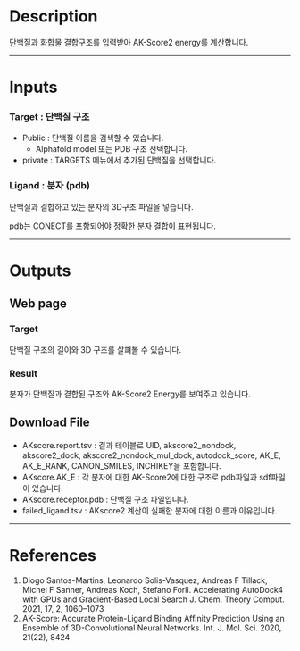 # Description

단백질과 화합물 결합구조를 입력받아 AK-Score2 energy를 계산합니다.

---
# Inputs
 ### Target : 단백질 구조 
 - Public : 단백질 이름을 검색할 수 있습니다.
   - Alphafold model 또는 PDB 구조 선택합니다.
 - private : TARGETS 메뉴에서 추가된 단백질을 선택합니다.

### Ligand : 분자 (pdb)
단백질과 결합하고 있는 분자의 3D구조 파일을 넣습니다.

   pdb는 CONECT를 포함되어야 정확한 분자 결합이 표현됩니다.

---
# Outputs
## Web page
### Target
단백질 구조의 길이와 3D 구조를 살펴볼 수 있습니다.
### Result
분자가 단백질과 결합된 구조와 AK-Score2 Energy를 보여주고 있습니다.

## Download File
 - AKscore.report.tsv : 결과 테이블로 UID, akscore2_nondock, akscore2_dock, akscore2_nondock_mul_dock, autodock_score, AK_E, AK_E_RANK, CANON_SMILES, INCHIKEY을 포함합니다.
 - AKscore.AK_E : 각 분자에 대한 AK-Score2에 대한 구조로 pdb파일과 sdf파일이 있습니다.
 - AKscore.receptor.pdb : 단백질 구조 파일입니다.
 - failed_ligand.tsv : AKscore2 계산이 실패한 분자에 대한 이름과 이유입니다.


---
# References
1. Diogo Santos-Martins, Leonardo Solis-Vasquez, Andreas F Tillack, Michel F Sanner, Andreas Koch, Stefano Forli. Accelerating AutoDock4 with GPUs and Gradient-Based Local Search J. Chem. Theory Comput. 2021, 17, 2, 1060–1073
2. AK-Score: Accurate Protein-Ligand Binding Affinity Prediction Using an Ensemble of 3D-Convolutional Neural Networks. Int. J. Mol. Sci. 2020, 21(22), 8424
